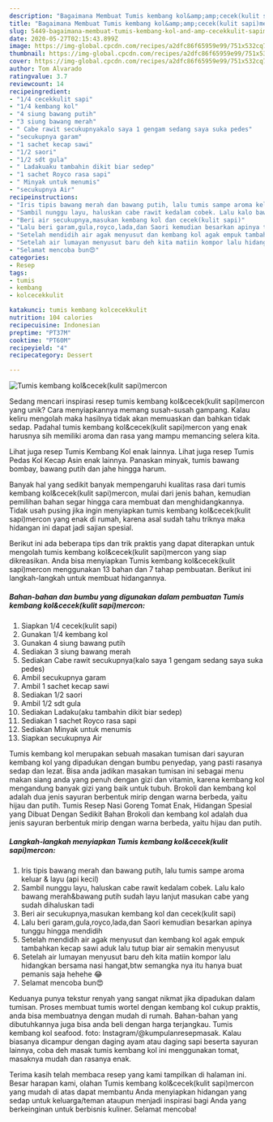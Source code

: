 ```yaml
---
description: "Bagaimana Membuat Tumis kembang kol&amp;amp;cecek(kulit sapi)mercon Anti Gagal"
title: "Bagaimana Membuat Tumis kembang kol&amp;amp;cecek(kulit sapi)mercon Anti Gagal"
slug: 5449-bagaimana-membuat-tumis-kembang-kol-and-amp-cecekkulit-sapimercon-anti-gagal
date: 2020-05-27T02:15:43.899Z
image: https://img-global.cpcdn.com/recipes/a2dfc86f65959e99/751x532cq70/tumis-kembang-kolcecekkulit-sapimercon-foto-resep-utama.jpg
thumbnail: https://img-global.cpcdn.com/recipes/a2dfc86f65959e99/751x532cq70/tumis-kembang-kolcecekkulit-sapimercon-foto-resep-utama.jpg
cover: https://img-global.cpcdn.com/recipes/a2dfc86f65959e99/751x532cq70/tumis-kembang-kolcecekkulit-sapimercon-foto-resep-utama.jpg
author: Tom Alvarado
ratingvalue: 3.7
reviewcount: 14
recipeingredient:
- "1/4 cecekkulit sapi"
- "1/4 kembang kol"
- "4 siung bawang putih"
- "3 siung bawang merah"
- " Cabe rawit secukupnyakalo saya 1 gengam sedang saya suka pedes"
- "secukupnya garam"
- "1 sachet kecap sawi"
- "1/2 saori"
- "1/2 sdt gula"
- " Ladakuaku tambahin dikit biar sedep"
- "1 sachet Royco rasa sapi"
- " Minyak untuk menumis"
- "secukupnya Air"
recipeinstructions:
- "Iris tipis bawang merah dan bawang putih, lalu tumis sampe aroma keluar &amp; layu (api kecil)"
- "Sambil nunggu layu, haluskan cabe rawit kedalam cobek. Lalu kalo bawang merah&amp;bawang putih sudah layu lanjut masukan cabe yang sudah dihaluskan tadi"
- "Beri air secukupnya,masukan kembang kol dan cecek(kulit sapi)"
- "Lalu beri garam,gula,royco,lada,dan Saori kemudian besarkan apinya tunggu hingga mendidih"
- "Setelah mendidih air agak menyusut dan kembang kol agak empuk tambahkan kecap sawi aduk lalu tutup biar air semakin menyusut"
- "Setelah air lumayan menyusut baru deh kita matiin kompor lalu hidangkan bersama nasi hangat,btw semangka nya itu hanya buat pemanis saja hehehe 😂"
- "Selamat mencoba bun😍"
categories:
- Resep
tags:
- tumis
- kembang
- kolcecekkulit

katakunci: tumis kembang kolcecekkulit 
nutrition: 104 calories
recipecuisine: Indonesian
preptime: "PT37M"
cooktime: "PT60M"
recipeyield: "4"
recipecategory: Dessert

---
```



![Tumis kembang kol&amp;cecek(kulit sapi)mercon](https://img-global.cpcdn.com/recipes/a2dfc86f65959e99/751x532cq70/tumis-kembang-kolcecekkulit-sapimercon-foto-resep-utama.jpg)

Sedang mencari inspirasi resep tumis kembang kol&amp;cecek(kulit sapi)mercon yang unik? Cara menyiapkannya memang susah-susah gampang. Kalau keliru mengolah maka hasilnya tidak akan memuaskan dan bahkan tidak sedap. Padahal tumis kembang kol&amp;cecek(kulit sapi)mercon yang enak harusnya sih memiliki aroma dan rasa yang mampu memancing selera kita.

Lihat juga resep Tumis Kembang Kol enak lainnya. Lihat juga resep Tumis Pedas Kol Kecap Asin enak lainnya. Panaskan minyak, tumis bawang bombay, bawang putih dan jahe hingga harum.

Banyak hal yang sedikit banyak mempengaruhi kualitas rasa dari tumis kembang kol&amp;cecek(kulit sapi)mercon, mulai dari jenis bahan, kemudian pemilihan bahan segar hingga cara membuat dan menghidangkannya. Tidak usah pusing jika ingin menyiapkan tumis kembang kol&amp;cecek(kulit sapi)mercon yang enak di rumah, karena asal sudah tahu triknya maka hidangan ini dapat jadi sajian spesial.


Berikut ini ada beberapa tips dan trik praktis yang dapat diterapkan untuk mengolah tumis kembang kol&amp;cecek(kulit sapi)mercon yang siap dikreasikan. Anda bisa menyiapkan Tumis kembang kol&amp;cecek(kulit sapi)mercon menggunakan 13 bahan dan 7 tahap pembuatan. Berikut ini langkah-langkah untuk membuat hidangannya.

<!--inarticleads1-->

##### Bahan-bahan dan bumbu yang digunakan dalam pembuatan Tumis kembang kol&amp;cecek(kulit sapi)mercon:

1. Siapkan 1/4 cecek(kulit sapi)
1. Gunakan 1/4 kembang kol
1. Gunakan 4 siung bawang putih
1. Sediakan 3 siung bawang merah
1. Sediakan  Cabe rawit secukupnya(kalo saya 1 gengam sedang saya suka pedes)
1. Ambil secukupnya garam
1. Ambil 1 sachet kecap sawi
1. Sediakan 1/2 saori
1. Ambil 1/2 sdt gula
1. Sediakan  Ladaku(aku tambahin dikit biar sedep)
1. Sediakan 1 sachet Royco rasa sapi
1. Sediakan  Minyak untuk menumis
1. Siapkan secukupnya Air


Tumis kembang kol merupakan sebuah masakan tumisan dari sayuran kembang kol yang dipadukan dengan bumbu penyedap, yang pasti rasanya sedap dan lezat. Bisa anda jadikan masakan tumisan ini sebagai menu makan siang anda yang penuh dengan gizi dan vitamin, karena kembang kol mengandung banyak gizi yang baik untuk tubuh. Brokoli dan kembang kol adalah dua jenis sayuran berbentuk mirip dengan warna berbeda, yaitu hijau dan putih. Tumis Resep Nasi Goreng Tomat Enak, Hidangan Spesial yang Dibuat Dengan Sedikit Bahan Brokoli dan kembang kol adalah dua jenis sayuran berbentuk mirip dengan warna berbeda, yaitu hijau dan putih. 

<!--inarticleads2-->

##### Langkah-langkah menyiapkan Tumis kembang kol&amp;cecek(kulit sapi)mercon:

1. Iris tipis bawang merah dan bawang putih, lalu tumis sampe aroma keluar &amp; layu (api kecil)
1. Sambil nunggu layu, haluskan cabe rawit kedalam cobek. Lalu kalo bawang merah&amp;bawang putih sudah layu lanjut masukan cabe yang sudah dihaluskan tadi
1. Beri air secukupnya,masukan kembang kol dan cecek(kulit sapi)
1. Lalu beri garam,gula,royco,lada,dan Saori kemudian besarkan apinya tunggu hingga mendidih
1. Setelah mendidih air agak menyusut dan kembang kol agak empuk tambahkan kecap sawi aduk lalu tutup biar air semakin menyusut
1. Setelah air lumayan menyusut baru deh kita matiin kompor lalu hidangkan bersama nasi hangat,btw semangka nya itu hanya buat pemanis saja hehehe 😂
1. Selamat mencoba bun😍


Keduanya punya tekstur renyah yang sangat nikmat jika dipadukan dalam tumisan. Proses membuat tumis wortel dengan kembang kol cukup praktis, anda bisa membuatnya dengan mudah di rumah. Bahan-bahan yang dibutuhkannya juga bisa anda beli dengan harga terjangkau. Tumis kembang kol seafood. foto: Instagram/@kumpulanresepmasak. Kalau biasanya dicampur dengan daging ayam atau daging sapi beserta sayuran lainnya, coba deh masak tumis kembang kol ini menggunakan tomat, masaknya mudah dan rasanya enak. 

Terima kasih telah membaca resep yang kami tampilkan di halaman ini. Besar harapan kami, olahan Tumis kembang kol&amp;cecek(kulit sapi)mercon yang mudah di atas dapat membantu Anda menyiapkan hidangan yang sedap untuk keluarga/teman ataupun menjadi inspirasi bagi Anda yang berkeinginan untuk berbisnis kuliner. Selamat mencoba!
